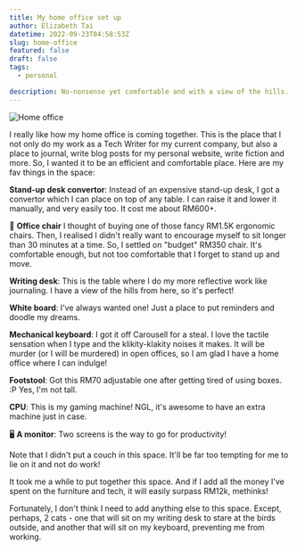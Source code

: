 ```yaml
---
title: My home office set up
author: Elizabeth Tai
datetime: 2022-09-23T04:58:53Z
slug: home-office
featured: false
draft: false
tags:
  - personal

description: No-nonsense yet comfortable and with a view of the hills. It's probably the nicest office I've ever had.
---
```


![Home office](https://media.licdn.com/dms/image/C5622AQG5xr2VRTQJ9A/feedshare-shrink_800/0/1664507983051?e=1676505600&v=beta&t=ggvXUp9rkSeEHLeRokH2ecW2gVLFKy-3aYuZSMF8BCI)

I really like how my home office is coming together. This is the place that I not only do my work as a Tech Writer for my current company, but also a place to journal, write blog posts for my personal website, write fiction and more. So, I wanted it to be an efficient and comfortable place. Here are my fav things in the space:

**Stand-up desk convertor**: Instead of an expensive stand-up desk, I got a convertor which I can place on top of any table. I can raise it and lower it manually, and very easily too. It cost me about RM600+.

💺 **Office chair**
I thought of buying one of those fancy RM1.5K ergonomic chairs. Then, I realised I didn't really want to encourage myself to sit longer than 30 minutes at a time. So, I settled on "budget" RM350 chair. It's comfortable enough, but not too comfortable that I forget to stand up and move.

**Writing desk**: This is the table where I do my more reflective work like journaling. I have a view of the hills from here, so it's perfect!

**White board**: I've always wanted one! Just a place to put reminders and doodle my dreams.

**Mechanical keyboard**: I got it off Carousell for a steal. I love the tactile sensation when I type and the klikity-klakity noises it makes. It will be murder (or I will be murdered) in open offices, so I am glad I have a home office where I can indulge!

**Footstool**: Got this RM70 adjustable one after getting tired of using boxes. :P Yes, I'm not tall.

**CPU**: This is my gaming machine! NGL, it's awesome to have an extra machine just in case.

🖥️ **A monitor**: Two screens is the way to go for productivity!

Note that I didn't put a couch in this space. It'll be far too tempting for me to lie on it and not do work!

It took me a while to put together this space. And if I add all the money I've spent on the furniture and tech, it will easily surpass RM12k, methinks!

Fortunately, I don't think I need to add anything else to this space. Except, perhaps, 2 cats - one that will sit on my writing desk to stare at the birds outside, and another that will sit on my keyboard, preventing me from working.
